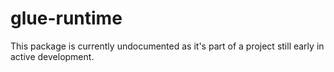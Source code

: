# glue-runtime

This package is currently undocumented as it's part of a project still early in active development.
